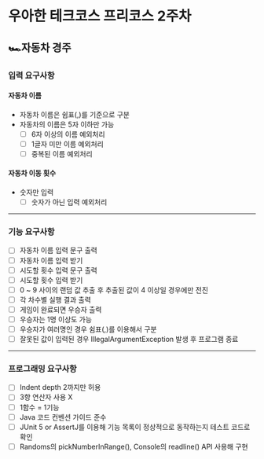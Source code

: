 # 우아한 테크코스 프리코스 2주차
## 🏎️자동차 경주
### 입력 요구사항
#### 자동차 이름
- 자동차 이름은 쉼표(,)를 기준으로 구분
- 자동차의 이름은 5자 이하만 가능
    - [ ] 6자 이상의 이름 예외처리
    - [ ] 1글자 미만 이름 예외처리
    - [ ] 중복된 이름 예외처리

#### 자동차 이동 횟수
- 숫자만 입력
    - [ ] 숫자가 아닌 입력 예외처리
___  
### 기능 요구사항
- [ ] 자동차 이름 입력 문구 출력
- [ ] 자동차 이름 입력 받기
- [ ] 시도할 횟수 입력 문구 출력
- [ ] 시도할 횟수 입력 받기
- [ ] 0 ~ 9 사이의 랜덤 값 추출 후 추출된 값이 4 이상일 경우에만 전진
- [ ] 각 차수별 실행 결과 출력
- [ ] 게임이 완료되면 우승자 출력
- [ ] 우승자는 1명 이상도 가능
- [ ] 우승자가 여러명인 경우 쉼표(,)를 이용해서 구분
- [ ] 잘못된 값이 입력된 경우 IllegalArgumentException 발생 후 프로그램 종료
___  
### 프로그래밍 요구사항
- [ ] Indent depth 2까지만 허용
- [ ] 3항 연산자 사용 X
- [ ] 1함수 = 1기능
- [ ] Java 코드 컨벤션 가이드 준수
- [ ] JUnit 5 or AssertJ를 이용해 기능 목록이 정상적으로 동작하는지 테스트 코드로 확인
- [ ] Randoms의 pickNumberInRange(), Console의 readline() API 사용해 구현